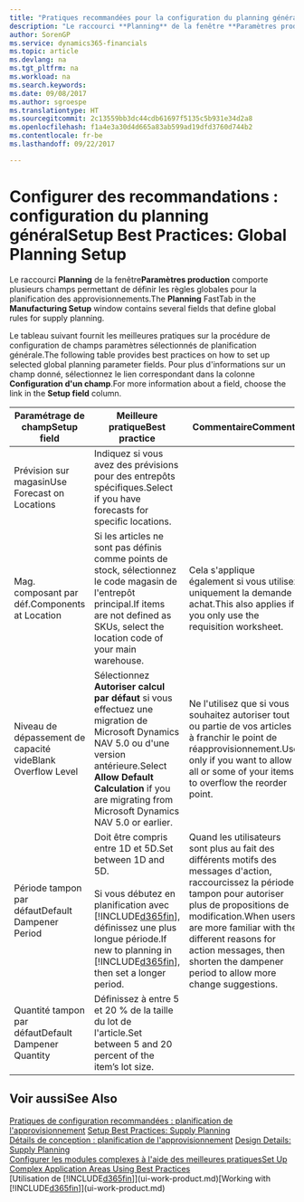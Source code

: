 ```yaml
---
title: "Pratiques recommandées pour la configuration du planning général | Microsoft Docs"
description: "Le raccourci **Planning** de la fenêtre **Paramètres production** comporte plusieurs champs permettant de définir les règles globales pour la planification des approvisionnements."
author: SorenGP
ms.service: dynamics365-financials
ms.topic: article
ms.devlang: na
ms.tgt_pltfrm: na
ms.workload: na
ms.search.keywords: 
ms.date: 09/08/2017
ms.author: sgroespe
ms.translationtype: HT
ms.sourcegitcommit: 2c13559bb3dc44cdb61697f5135c5b931e34d2a8
ms.openlocfilehash: f1a4e3a30d4d665a83ab599ad19dfd3760d744b2
ms.contentlocale: fr-be
ms.lasthandoff: 09/22/2017

---
```

# <a name="setup-best-practices-global-planning-setup"></a><span data-ttu-id="e0834-103">Configurer des recommandations : configuration du planning général</span><span class="sxs-lookup"><span data-stu-id="e0834-103">Setup Best Practices: Global Planning Setup</span></span>
<span data-ttu-id="e0834-104">Le raccourci **Planning** de la fenêtre**Paramètres production** comporte plusieurs champs permettant de définir les règles globales pour la planification des approvisionnements.</span><span class="sxs-lookup"><span data-stu-id="e0834-104">The **Planning** FastTab in the **Manufacturing Setup** window contains several fields that define global rules for supply planning.</span></span>  

 <span data-ttu-id="e0834-105">Le tableau suivant fournit les meilleures pratiques sur la procédure de configuration de champs paramètres sélectionnés de planification générale.</span><span class="sxs-lookup"><span data-stu-id="e0834-105">The following table provides best practices on how to set up selected global planning parameter fields.</span></span> <span data-ttu-id="e0834-106">Pour plus d'informations sur un champ donné, sélectionnez le lien correspondant dans la colonne **Configuration d'un champ**.</span><span class="sxs-lookup"><span data-stu-id="e0834-106">For more information about a field, choose the link in the **Setup field** column.</span></span>  

|<span data-ttu-id="e0834-107">Paramétrage de champ</span><span class="sxs-lookup"><span data-stu-id="e0834-107">Setup field</span></span>|<span data-ttu-id="e0834-108">Meilleure pratique</span><span class="sxs-lookup"><span data-stu-id="e0834-108">Best practice</span></span>|<span data-ttu-id="e0834-109">Commentaire</span><span class="sxs-lookup"><span data-stu-id="e0834-109">Comment</span></span>|  
|-----------------|-------------------|-------------|  
|<span data-ttu-id="e0834-110">Prévision sur magasin</span><span class="sxs-lookup"><span data-stu-id="e0834-110">Use Forecast on Locations</span></span>|<span data-ttu-id="e0834-111">Indiquez si vous avez des prévisions pour des entrepôts spécifiques.</span><span class="sxs-lookup"><span data-stu-id="e0834-111">Select if you have forecasts for specific locations.</span></span>||  
|<span data-ttu-id="e0834-112">Mag. composant par déf.</span><span class="sxs-lookup"><span data-stu-id="e0834-112">Components at Location</span></span>|<span data-ttu-id="e0834-113">Si les articles ne sont pas définis comme points de stock, sélectionnez le code magasin de l'entrepôt principal.</span><span class="sxs-lookup"><span data-stu-id="e0834-113">If items are not defined as SKUs, select the location code of your main warehouse.</span></span>|<span data-ttu-id="e0834-114">Cela s'applique également si vous utilisez uniquement la demande achat.</span><span class="sxs-lookup"><span data-stu-id="e0834-114">This also applies if you only use the requisition worksheet.</span></span>|  
|<span data-ttu-id="e0834-115">Niveau de dépassement de capacité vide</span><span class="sxs-lookup"><span data-stu-id="e0834-115">Blank Overflow Level</span></span>|<span data-ttu-id="e0834-116">Sélectionnez **Autoriser calcul par défaut** si vous effectuez une migration de Microsoft Dynamics NAV 5.0 ou d'une version antérieure.</span><span class="sxs-lookup"><span data-stu-id="e0834-116">Select **Allow Default Calculation** if you are migrating from Microsoft Dynamics NAV 5.0 or earlier.</span></span>|<span data-ttu-id="e0834-117">Ne l'utilisez que si vous souhaitez autoriser tout ou partie de vos articles à franchir le point de réapprovisionnement.</span><span class="sxs-lookup"><span data-stu-id="e0834-117">Use only if you want to allow all or some of your items to overflow the reorder point.</span></span>|  
|<span data-ttu-id="e0834-118">Période tampon par défaut</span><span class="sxs-lookup"><span data-stu-id="e0834-118">Default Dampener Period</span></span>|<span data-ttu-id="e0834-119">Doit être compris entre 1D et 5D.</span><span class="sxs-lookup"><span data-stu-id="e0834-119">Set between 1D and 5D.</span></span><br /><br /> <span data-ttu-id="e0834-120">Si vous débutez en planification avec [!INCLUDE[d365fin](includes/d365fin_md.md)], définissez une plus longue période.</span><span class="sxs-lookup"><span data-stu-id="e0834-120">If new to planning in [!INCLUDE[d365fin](includes/d365fin_md.md)], then set a longer period.</span></span>|<span data-ttu-id="e0834-121">Quand les utilisateurs sont plus au fait des différents motifs des messages d'action, raccourcissez la période tampon pour autoriser plus de propositions de modification.</span><span class="sxs-lookup"><span data-stu-id="e0834-121">When users are more familiar with the different reasons for action messages, then shorten the dampener period to allow more change suggestions.</span></span>|  
|<span data-ttu-id="e0834-122">Quantité tampon par défaut</span><span class="sxs-lookup"><span data-stu-id="e0834-122">Default Dampener Quantity</span></span>|<span data-ttu-id="e0834-123">Définissez à entre 5 et 20 % de la taille du lot de l'article.</span><span class="sxs-lookup"><span data-stu-id="e0834-123">Set between 5 and 20 percent of the item’s lot size.</span></span>||  

## <a name="see-also"></a><span data-ttu-id="e0834-124">Voir aussi</span><span class="sxs-lookup"><span data-stu-id="e0834-124">See Also</span></span>  
 <span data-ttu-id="e0834-125">[Pratiques de configuration recommandées : planification de l'approvisionnement](setup-best-practices-supply-planning.md) </span><span class="sxs-lookup"><span data-stu-id="e0834-125">[Setup Best Practices: Supply Planning](setup-best-practices-supply-planning.md) </span></span>  
 <span data-ttu-id="e0834-126">[Détails de conception : planification de l'approvisionnement](design-details-supply-planning.md) </span><span class="sxs-lookup"><span data-stu-id="e0834-126">[Design Details: Supply Planning](design-details-supply-planning.md) </span></span>  
 [<span data-ttu-id="e0834-127">Configurer les modules complexes à l'aide des meilleures pratiques</span><span class="sxs-lookup"><span data-stu-id="e0834-127">Set Up Complex Application Areas Using Best Practices</span></span>](set-up-complex-application-areas-using-best-practices.md)  
 <span data-ttu-id="e0834-128">[Utilisation de [!INCLUDE[d365fin](includes/d365fin_md.md)]](ui-work-product.md)</span><span class="sxs-lookup"><span data-stu-id="e0834-128">[Working with [!INCLUDE[d365fin](includes/d365fin_md.md)]](ui-work-product.md)</span></span>

